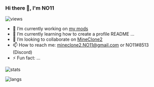 ### Hi there 👋, I'm NO11

![views](https://komarev.com/ghpvc/?username=NO411&color=blue&style=flat)

- 🔭 I’m currently working on [my mods](https://content.minetest.net/users/NO11/)
- 🌱 I’m currently learning how to create a profile README ...
- 👯 I’m looking to collaborate on [MineClone2](https://git.minetest.land/MineClone2/MineClone2)
- 📫 How to reach me: mineclone2.NO11@gmail.com or NO11#8513 (Discord)
- ⚡ Fun fact: ...

![stats](https://github-readme-stats.vercel.app/api?username=NO411&show_icons=true&include_all_commits=true&cache_seconds=3200)

![langs](https://github-readme-stats.vercel.app/api/top-langs/?username=NO411&layout=compact&hide_title=false)

